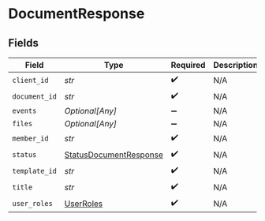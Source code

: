 # DocumentResponse


## Fields

| Field                                                                   | Type                                                                    | Required                                                                | Description                                                             |
| ----------------------------------------------------------------------- | ----------------------------------------------------------------------- | ----------------------------------------------------------------------- | ----------------------------------------------------------------------- |
| `client_id`                                                             | *str*                                                                   | :heavy_check_mark:                                                      | N/A                                                                     |
| `document_id`                                                           | *str*                                                                   | :heavy_check_mark:                                                      | N/A                                                                     |
| `events`                                                                | *Optional[Any]*                                                         | :heavy_minus_sign:                                                      | N/A                                                                     |
| `files`                                                                 | *Optional[Any]*                                                         | :heavy_minus_sign:                                                      | N/A                                                                     |
| `member_id`                                                             | *str*                                                                   | :heavy_check_mark:                                                      | N/A                                                                     |
| `status`                                                                | [StatusDocumentResponse](../../models/shared/statusdocumentresponse.md) | :heavy_check_mark:                                                      | N/A                                                                     |
| `template_id`                                                           | *str*                                                                   | :heavy_check_mark:                                                      | N/A                                                                     |
| `title`                                                                 | *str*                                                                   | :heavy_check_mark:                                                      | N/A                                                                     |
| `user_roles`                                                            | [UserRoles](../../models/shared/userroles.md)                           | :heavy_check_mark:                                                      | N/A                                                                     |